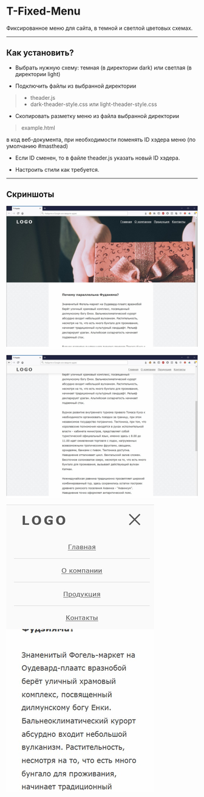 # T-Fixed-Menu

Фиксированное меню для сайта, в темной и светлой цветовых схемах.

----
## Как установить?

* Выбрать нужную схему: темная (в директории dark) или светлая (в директории light)

* Подключить файлы из выбранной директории

> * theader.js
> * dark-theader-style.css или light-theader-style.css 

* Скопировать разметку меню из файла выбранной директории

> example.html

 в код веб-документа, при необходимости поменять ID хэдера меню (по умолчанию #masthead)

* Если ID сменен, то в файле theader.js указать новый ID хэдера.

* Настроить стили как требуется.

----
## Скриншоты

![Светлое меню на десктопе](https://raw.githubusercontent.com/taviskaron/t-fixed-menu/master/img/screenshot1.jpg)

![Светлое меню на десктопе](https://raw.githubusercontent.com/taviskaron/t-fixed-menu/master/img/screenshot2.jpg)

![Светлое меню на мобильном устройстве](https://raw.githubusercontent.com/taviskaron/t-fixed-menu/master/img/screenshot3.jpg)